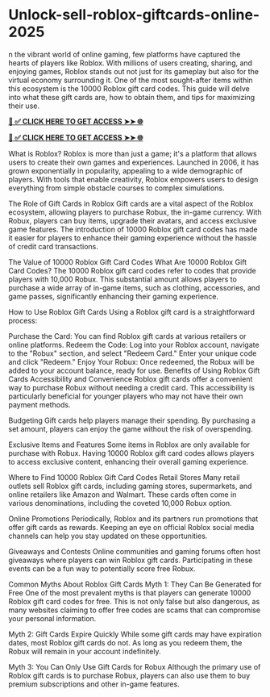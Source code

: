 # Unlock-sell-roblox-giftcards-online-2025
n the vibrant world of online gaming, few platforms have captured the hearts of players like Roblox. With millions of users creating, sharing, and enjoying games, Roblox stands out not just for its gameplay but also for the virtual economy surrounding it. One of the most sought-after items within this ecosystem is the 10000 Roblox gift card codes. This guide will delve into what these gift cards are, how to obtain them, and tips for maximizing their use.



**[📌 ✅ CLICK HERE TO GET ACCESS ➤➤ 🌐](https://newmegadeals.xyz/Roblox-gift-card/)**




**[📌 ✅ CLICK HERE TO GET ACCESS ➤➤ 🌐](https://newmegadeals.xyz/Roblox-gift-card/)**


What is Roblox?
Roblox is more than just a game; it's a platform that allows users to create their own games and experiences. Launched in 2006, it has grown exponentially in popularity, appealing to a wide demographic of players. With tools that enable creativity, Roblox empowers users to design everything from simple obstacle courses to complex simulations.

The Role of Gift Cards in Roblox
Gift cards are a vital aspect of the Roblox ecosystem, allowing players to purchase Robux, the in-game currency. With Robux, players can buy items, upgrade their avatars, and access exclusive game features. The introduction of 10000 Roblox gift card codes has made it easier for players to enhance their gaming experience without the hassle of credit card transactions.

The Value of 10000 Roblox Gift Card Codes
What Are 10000 Roblox Gift Card Codes?
The 10000 Roblox gift card codes refer to codes that provide players with 10,000 Robux. This substantial amount allows players to purchase a wide array of in-game items, such as clothing, accessories, and game passes, significantly enhancing their gaming experience.

How to Use Roblox Gift Cards
Using a Roblox gift card is a straightforward process:

Purchase the Card: You can find Roblox gift cards at various retailers or online platforms.
Redeem the Code: Log into your Roblox account, navigate to the "Robux" section, and select "Redeem Card." Enter your unique code and click "Redeem."
Enjoy Your Robux: Once redeemed, the Robux will be added to your account balance, ready for use.
Benefits of Using Roblox Gift Cards
Accessibility and Convenience
Roblox gift cards offer a convenient way to purchase Robux without needing a credit card. This accessibility is particularly beneficial for younger players who may not have their own payment methods.

Budgeting
Gift cards help players manage their spending. By purchasing a set amount, players can enjoy the game without the risk of overspending.

Exclusive Items and Features
Some items in Roblox are only available for purchase with Robux. Having 10000 Roblox gift card codes allows players to access exclusive content, enhancing their overall gaming experience.

Where to Find 10000 Roblox Gift Card Codes
Retail Stores
Many retail outlets sell Roblox gift cards, including gaming stores, supermarkets, and online retailers like Amazon and Walmart. These cards often come in various denominations, including the coveted 10,000 Robux option.

Online Promotions
Periodically, Roblox and its partners run promotions that offer gift cards as rewards. Keeping an eye on official Roblox social media channels can help you stay updated on these opportunities.

Giveaways and Contests
Online communities and gaming forums often host giveaways where players can win Roblox gift cards. Participating in these events can be a fun way to potentially score free Robux.

Common Myths About Roblox Gift Cards
Myth 1: They Can Be Generated for Free
One of the most prevalent myths is that players can generate 10000 Roblox gift card codes for free. This is not only false but also dangerous, as many websites claiming to offer free codes are scams that can compromise your personal information.

Myth 2: Gift Cards Expire Quickly
While some gift cards may have expiration dates, most Roblox gift cards do not. As long as you redeem them, the Robux will remain in your account indefinitely.

Myth 3: You Can Only Use Gift Cards for Robux
Although the primary use of Roblox gift cards is to purchase Robux, players can also use them to buy premium subscriptions and other in-game features.
